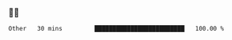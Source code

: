 ### 👨‍💻

<!--START_SECTION:waka-->

```txt
Other   30 mins         █████████████████████████   100.00 %
```

<!--END_SECTION:waka-->
